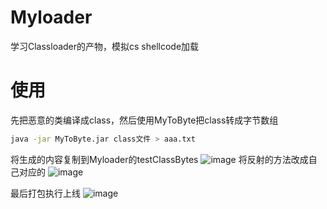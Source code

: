 # Myloader
学习Classloader的产物，模拟cs shellcode加载

# 使用
先把恶意的类编译成class，然后使用MyToByte把class转成字节数组
```bash
java -jar MyToByte.jar class文件 > aaa.txt
```
将生成的内容复制到Myloader的testClassBytes
![image](https://user-images.githubusercontent.com/45167857/144985105-dba15010-eed3-493c-86de-ff9736fe10e9.png)
将反射的方法改成自己对应的
![image](https://user-images.githubusercontent.com/45167857/144985204-40eee174-d873-4471-8489-792c1293c08b.png)

最后打包执行上线
![image](https://user-images.githubusercontent.com/45167857/144986545-062cb155-82d4-4c9b-a377-abd709a9bdc7.png)

